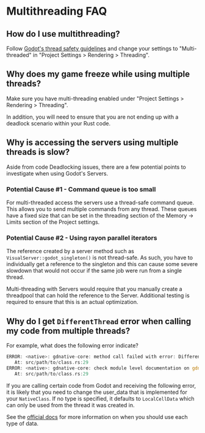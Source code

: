 # Multithreading FAQ

## How do I use multithreading?

Follow [Godot's thread safety guidelines](https://docs.godotengine.org/en/stable/tutorials/threads/index.html) and change your settings to "Multi-threaded" in "Project Settings > Rendering > Threading".

## Why does my game freeze while using multiple threads?

Make sure you have multi-threading enabled under "Project Settings > Rendering > Threading".

In addition, you will need to ensure that you are not ending up with a deadlock scenario within your Rust code.

## Why is accessing the servers using multiple threads is slow?

Aside from code Deadlocking issues, there are a few potential points to investigate when using Godot's Servers.
### Potential Cause #1 - Command queue is too small

For multi-threaded access the servers use a thread-safe command queue. This allows you to send multiple commands from any thread. These queues have a fixed size that can be set in the threading section of the Memory -> Limits section of the Project settings.

### Potential Cause #2 - Using rayon parallel iterators

The reference created by a server method such as  `VisualServer::godot_singleton()` is not thread-safe. As such, you have to individually get a reference to the singleton and this can cause some severe slowdown that would not occur if the same job were run from a single thread.

Multi-threading with Servers would require that you manually create a threadpool that can hold the reference to the Server. Additional testing is required to ensure that this is an actual optimization.

## Why do I get `DifferentThread` error when calling my code from multiple threads?

For example, what does the following error indicate?

```rust
ERROR: <native>: gdnative-core: method call failed with error: DifferentThread { original: ThreadId(1), current: ThreadId(2) }
   At: src/path/to/class.rs:29
ERROR: <native>: gdnative-core: check module level documentation on gdnative::user_data for more information
   At: src/path/to/class.rs:29
```

If you are calling certain code from Godot and receiving the following error, it is likely that you need to change the user_data that is implemented for your `NativeClass`. If no type is specified, it defaults to `LocalCellData` which can only be used from the thread it was created in.

See the [official docs](https://docs.rs/gdnative/latest/gdnative/nativescript/user_data/index.html) for more information on when you should use each type of data.
